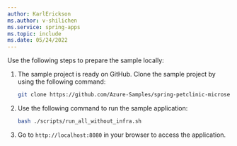 ```yaml
---
author: KarlErickson
ms.author: v-shilichen
ms.service: spring-apps
ms.topic: include
ms.date: 05/24/2022
---
```


<!-- 
For clarity of structure, a separate markdown file is used to describe how to prepare project locally.

[!INCLUDE [prepare-spring-project](includes/quickstart-deploy-microservice-apps/prepare-spring-project.md)]

-->

Use the following steps to prepare the sample locally:

1. The sample project is ready on GitHub. Clone the sample project by using the following command:

   ```bash
   git clone https://github.com/Azure-Samples/spring-petclinic-microservices.git
   ```

1. Use the following command to run the sample application:

   ```bash
   bash ./scripts/run_all_without_infra.sh
   ```

1. Go to `http://localhost:8080` in your browser to access the application.
